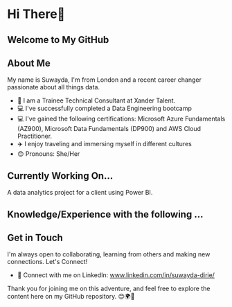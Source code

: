 # Hi There👋

## Welcome to My GitHub 

## About Me
My name is Suwayda, I'm from London and a recent career changer passionate about all things data. 

- 🚀 I am a Trainee Technical Consultant at Xander Talent.
- 💻 I've successfully completed a Data Engineering bootcamp
- 💻 I've gained the following certifications: Microsoft Azure Fundamentals (AZ900), Microsoft Data Fundamentals (DP900) and AWS Cloud Practitioner.
- ✈️ I enjoy traveling and immersing myself in different cultures
- 😊 Pronouns: She/Her

## Currently Working On... 
A data analytics project for a client using Power BI. 


## Knowledge/Experience with the following ... 



</ul>

## Get in Touch
I'm always open to collaborating, learning from others and making new connections. Let's Connect!
- 💼 Connect with me on LinkedIn: www.linkedin.com/in/suwayda-dirie/


Thank you for joining me on this adventure, and feel free to explore the content here on my GitHub repository. 😊🌍🌟
